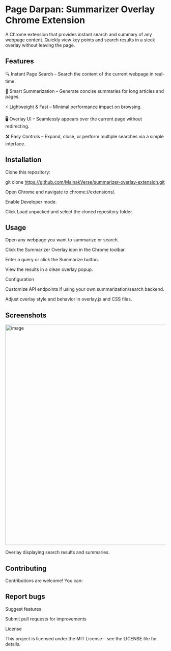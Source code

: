 # Page Darpan: Summarizer Overlay Chrome Extension

A Chrome extension that provides instant search and summary of any webpage content. Quickly view key points and search results in a sleek overlay without leaving the page.

## Features

🔍 Instant Page Search – Search the content of the current webpage in real-time.

📄 Smart Summarization – Generate concise summaries for long articles and pages.

⚡ Lightweight & Fast – Minimal performance impact on browsing.

🖥️ Overlay UI – Seamlessly appears over the current page without redirecting.

🛠️ Easy Controls – Expand, close, or perform multiple searches via a simple interface.

## Installation

Clone this repository:

git clone https://github.com/MainakVerse/summarizer-overlay-extension.git


Open Chrome and navigate to chrome://extensions/.

Enable Developer mode.

Click Load unpacked and select the cloned repository folder.

## Usage

Open any webpage you want to summarize or search.

Click the Summarizer Overlay icon in the Chrome toolbar.

Enter a query or click the Summarize button.

View the results in a clean overlay popup.

Configuration

Customize API endpoints if using your own summarization/search backend.

Adjust overlay style and behavior in overlay.js and CSS files.

## Screenshots
<img width="1847" height="691" alt="image" src="https://github.com/user-attachments/assets/fecef66d-b690-47d9-be05-824e3bcf9e99" />


Overlay displaying search results and summaries.

## Contributing

Contributions are welcome! You can:

## Report bugs

Suggest features

Submit pull requests for improvements

License

This project is licensed under the MIT License – see the LICENSE
 file for details.
